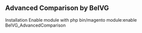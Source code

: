 Advanced Comparison by BelVG
--------------------------
Installation
Enable module with php bin/magento module:enable BelVG_AdvancedComparison